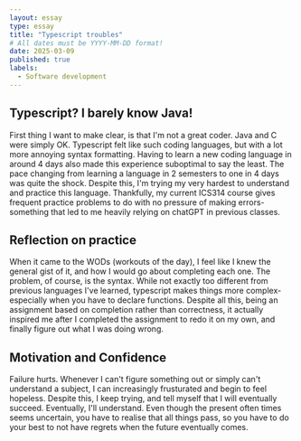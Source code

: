 ```yaml
---
layout: essay
type: essay
title: "Typescript troubles"
# All dates must be YYYY-MM-DD format!
date: 2025-03-09
published: true
labels:
  - Software development
---
```


## Typescript? I barely know Java!

First thing I want to make clear, is that I'm not a great coder. Java and C were simply OK. Typescript felt like such coding languages, but with a lot more annoying syntax formatting. Having to learn a new coding language in around 4 days also made this experience suboptimal to say the least. The pace changing from learning a language in 2 semesters to one in 4 days was quite the shock. Despite this, I'm trying my very hardest to understand and practice this language. Thankfully, my current ICS314 course gives frequent practice problems to do with no pressure of making errors- something that led to me heavily relying on chatGPT in previous classes.

## Reflection on practice

When it came to the WODs (workouts of the day), I feel like I knew the general gist of it, and how I would go about completing each one. The problem, of course, is the syntax. While not exactly too different from previous languages I've learned, typescript makes things more complex- especially when you have to declare functions. Despite all this, being an assignment based on completion rather than correctness, it actually inspired me after I completed the assignment to redo it on my own, and finally figure out what I was doing wrong.

## Motivation and Confidence

Failure hurts. Whenever I can't figure something out or simply can't understand a subject, I can increasingly frusturated and begin to feel hopeless. Despite this, I keep trying, and tell myself that I will eventually succeed. Eventually, I'll understand. Even though the present often times seems uncertain, you have to realise that all things pass, so you have to do your best to not have regrets when the future eventually comes. 
